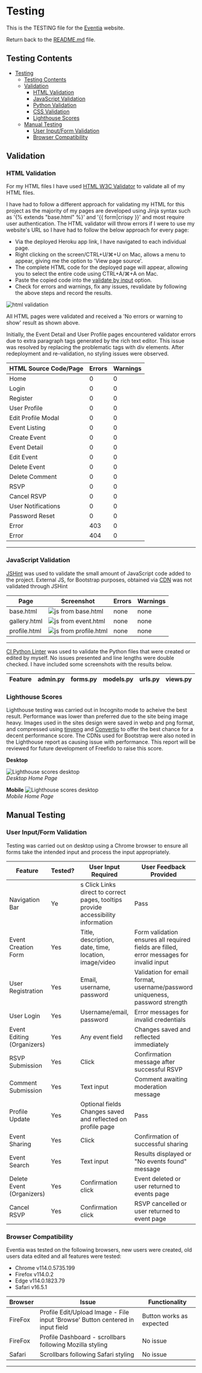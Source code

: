 # Testing

This is the TESTING file for the [Eventia](https://eventia-dfe1ce6afa74.herokuapp.com/) website.

Return back to the [README.md](README.md) file.

## Testing Contents  
  
- [Testing](#testing)
  - [Testing Contents](#testing-contents)
  - [Validation](#validation)
    - [HTML Validation](#html-validation)
    - [JavaScript Validation](#javascript-validation)
    - [Python Validation](#python-validation)
    - [CSS Validation](#css-validation)
    - [Lighthouse Scores](#lighthouse-scores)
  - [Manual Testing](#manual-testing)
    - [User Input/Form Validation](#user-inputform-validation)
    - [Browser Compatibility](#browser-compatibility)
 
## Validation


### HTML Validation

For my HTML files I have used [HTML W3C Validator](https://validator.w3.org) to validate all of my HTML files.

I have had to follow a different approach for validating my HTML for this project as the majority of my pages are developed using Jinja syntax such as '{% extends "base.html" %}' and '{{ form|crispy }}' and most require user authentication. The HTML validator will throw errors if I were to use my website's URL so I have had to follow the below approach for every page:

- Via the deployed Heroku app link, I have navigated to each individual page.
- Right clicking on the screen/CTRL+U/⌘+U on Mac, allows a menu to appear, giving me the option to 'View page source'.
- The complete HTML code for the deployed page will appear, allowing you to select the entire code using CTRL+A/⌘+A on Mac.
- Paste the copied code into the [validate by input](https://validator.w3.org/#validate_by_input) option.
- Check for errors and warnings, fix any issues, revalidate by following the above steps and record the results.

![html validation](documentation/testing/eventia_html_validation.png)  

All HTML pages were validated and received a 'No errors or warning to show' result as shown above.

Initially, the Event Detail and User Profile pages encountered validator errors due to extra paragraph tags generated by the rich text editor. This issue was resolved by replacing the problematic tags with div elements. After redeployment and re-validation, no styling issues were observed.

| HTML Source Code/Page | Errors | Warnings |
| ---- | ------ | -------- | 
|Home|	0|	0|
|Login|	0|	0|
|Register|	0|	0|
|User Profile|	0|	0|
|Edit Profile Modal|	0|	0|
|Event Listing|	0|	0|
|Create Event|	0|	0|
|Event Detail|	0|	0|
|Edit Event|	0|	0|
|Delete Event|	0|	0|
|Delete Comment|	0|	0|
|RSVP|	0|	0|
|Cancel RSVP|	0|	0|
|User Notifications|	0|	0|
|Password Reset|	0|	0|
|Error| 403|	0|	0|
|Error| 404|	0|	0|

<hr>  

### JavaScript Validation

[JSHint](https://jshint.com/) was used to validate the small amount of JavaScript code added to the project. External JS, for Bootstrap purposes, obtained via [CDN](https://cdnjs.cloudflare.com/ajax/libs/bootstrap/5.2.3/js/bootstrap.min.js) was not validated through JSHint

| Page | Screenshot | Errors | Warnings |
| ---- | ---------- | ------ | -------- |
| base.html | ![js from base.html](documentation/testing/base_js.png) | none | none |
| gallery.html | ![js from event.html](documentation/testing/eventia_events_js.png) | none | none |
| profile.html | ![js from profile.html](documentation/testing/eventia_profile_js.png) | none | none |

<hr>

[CI Python Linter](https://pep8ci.herokuapp.com/#) was used to validate the Python files that were created or edited by myself. No issues presented and line lengths were double checked. I have included some screenshots with the results below.

| Feature | admin.py | forms.py | models.py | urls.py | views.py |
|---------|----------|----------|-----------|---------|----------|


### Lighthouse Scores

Lighthouse testing was carried out in Incognito mode to acheive the best result. Performance was lower than preferred due to the site being image heavy. Images used in the sites design were saved in webp and png format, and compressed using [tinypng](https://tinypng.com/) and [Convertio](https://www.convertio.co) to offer the best chance for a decent performance score. The CDNs used for Bootstrap were also noted in the Lighthouse report as causing issue with performance. This report will be reviewed for future development of Freefido to raise this score.

**Desktop**  

![Lighthouse scores desktop](documentation/testing/eventia_lighthouse_desktop.png)  
*Desktop Home Page*  
  
  **Mobile**
![Lighthouse scores desktop](documentation/testing/eventia_lighthouse_mobile.png)  
*Mobile Home Page*

## Manual Testing

### User Input/Form Validation

Testing was carried out on desktop using a Chrome browser to ensure all forms take the intended input and process the input appropriately.

| Feature                    | Tested?  | User Input Required | User Feedback Provided     | Pass/Fail | Fix |
|----------------------------|----------|---------------------|----------------------------|-----------|-----|
|Navigation Bar|	Ye|s	Click	Links direct to correct pages, tooltips provide accessibility information|	Pass|
|Event Creation Form|	Yes|	Title, description, date, time, location, image/video|	Form validation ensures all required fields are filled, error messages for invalid input|	Pass|
|User Registration|	Yes|	Email, username, password|	Validation for email format, username/password uniqueness, password strength|	Pass|
|User Login|	Yes|	Username/email, password|	Error messages for invalid credentials|	Pass|
|Event Editing (Organizers)|	Yes|	Any event field|	Changes saved and reflected immediately	|Pass|
|RSVP Submission|	Yes|	Click|	Confirmation message after successful RSVP|	Pass|
|Comment Submission|	Yes|	Text input|	Comment awaiting moderation message	|Pass|
|Profile Update|	Yes|	Optional fields	Changes saved and reflected on profile page|	Pass|
|Event Sharing|	Yes|	Click|	Confirmation of successful sharing|	Pass|
|Event Search|	Yes|	Text input|	Results displayed or "No events found" message|	Pass|
|Delete Event (Organizers)|	Yes|	Confirmation click|	Event deleted or user returned to events page|	Pass|
Cancel RSVP|	Yes|	Confirmation click|	RSVP cancelled or user returned to event page|	Pass|

### Browser Compatibility

Eventia was tested on the following browsers, new users were created, old users data edited and all features were tested:

- Chrome v114.0.5735.199
- Firefox v114.0.2
- Edge v114.0.1823.79
- Safari v16.5.1

| Browser | Issue | Functionality |
|---------|-------|---------------|
| FireFox | Profile Edit/Upload Image - File input 'Browse' Button centered in input field | Button works as expected |
| FireFox | Profile Dashboard - scrollbars following Mozilla styling | No issue |
| Safari  | Scrollbars following Safari styling | No issue |

<hr>